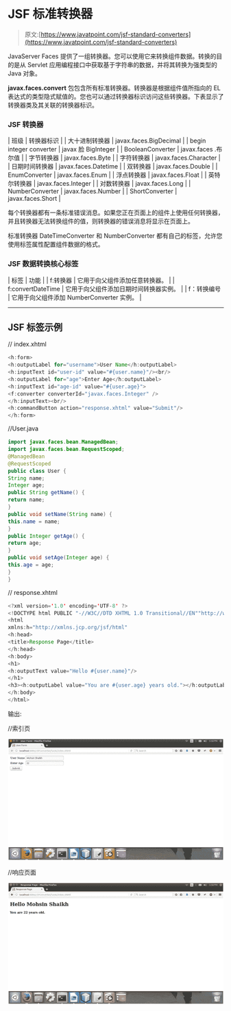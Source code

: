 # JSF 标准转换器

> 原文:[https://www.javatpoint.com/jsf-standard-converters](https://www.javatpoint.com/jsf-standard-converters)

JavaServer Faces 提供了一组转换器。您可以使用它来转换组件数据。转换的目的是从 Servlet 应用编程接口中获取基于字符串的数据，并将其转换为强类型的 Java 对象。

**javax.faces.convert** 包包含所有标准转换器。转换器是根据组件值所指向的 EL 表达式的类型隐式赋值的。您也可以通过转换器标识访问这些转换器。下表显示了转换器类及其关联的转换器标识。

### JSF 转换器

| 班级 | 转换器标识 |
| 大十进制转换器 | javax.faces.BigDecimal |
| begin integer converter | javax 脸 BigInteger |
| BooleanConverter | javax.faces .布尔值 |
| 字节转换器 | javax.faces.Byte |
| 字符转换器 | javax.faces.Character |
| 日期时间转换器 | javax.faces.Datetime |
| 双转换器 | javax.faces.Double |
| EnumConverter | javax.faces.Enum |
| 浮点转换器 | javax.faces.Float |
| 英特尔转换器 | javax.faces.Integer |
| 对数转换器 | javax.faces.Long |
| NumberConverter | javax.faces.Number |
| ShortConverter | javax.faces.Short |

每个转换器都有一条标准错误消息。如果您正在页面上的组件上使用任何转换器，并且转换器无法转换组件的值，则转换器的错误消息将显示在页面上。

标准转换器 DateTimeConverter 和 NumberConverter 都有自己的标签，允许您使用标签属性配置组件数据的格式。

### JSF 数据转换核心标签

| 标签 | 功能 |
| f:转换器 | 它用于向父组件添加任意转换器。 |
| f:convertDateTime | 它用于向父组件添加日期时间转换器实例。 |
| f：转换编号 | 它用于向父组件添加 NumberConverter 实例。 |

* * *

## JSF <converter>标签示例</converter>

// index.xhtml

```java
<h:form>
<h:outputLabel for="username">User Name</h:outputLabel>
<h:inputText id="user-id" value="#{user.name}"/><br/>
<h:outputLabel for="age">Enter Age</h:outputLabel>
<h:inputText id="age-id" value="#{user.age}">
<f:converter converterId="javax.faces.Integer" />
</h:inputText><br/>
<h:commandButton action="response.xhtml" value="Submit"/>
</h:form>

```

//User.java

```java
import javax.faces.bean.ManagedBean;
import javax.faces.bean.RequestScoped;
@ManagedBean
@RequestScoped
public class User {
String name;
Integer age;
public String getName() {
return name;
}
public void setName(String name) {
this.name = name;
}
public Integer getAge() {
return age;
}
public void setAge(Integer age) {
this.age = age;
}
}  

```

// response.xhtml

```java
<?xml version='1.0' encoding='UTF-8' ?>
<!DOCTYPE html PUBLIC "-//W3C//DTD XHTML 1.0 Transitional//EN""http://www.w3.org/TR/xhtml1/DTD/xhtml1-transitional.dtd">
<html 
xmlns:h="http://xmlns.jcp.org/jsf/html"
<h:head>
<title>Response Page</title>
</h:head>
<h:body>
<h1>
<h:outputText value="Hello #{user.name}"/>
</h1>
<h3><h:outputLabel value="You are #{user.age} years old."></h:outputLabel></h3>
</h:body>
</html>

```

输出:

//索引页

![JSF Standard converters 1](img/9e7f950abf671a8b3464411e037a352d.png)

//响应页面

![JSF Standard converters 2](img/fc77a53f572548099a8ed5d84471c12b.png)